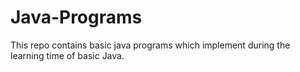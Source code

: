 # Java-Programs
This repo contains basic java programs which implement during the learning time of basic Java.
